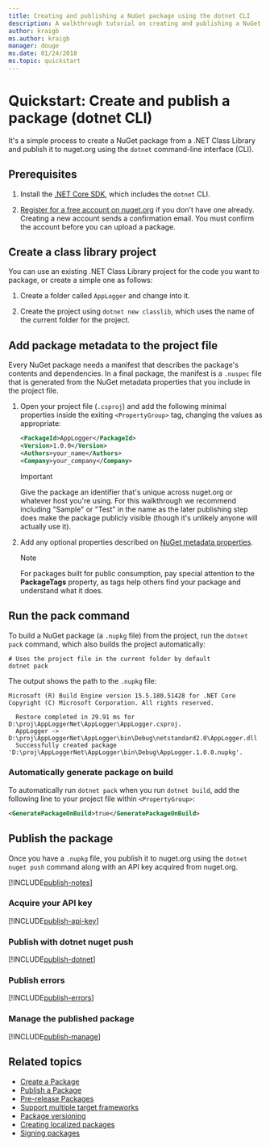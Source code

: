 ```yaml
---
title: Creating and publishing a NuGet package using the dotnet CLI
description: A walkthrough tutorial on creating and publishing a NuGet package using the .NET Core CLI, dotnet.
author: kraigb
ms.author: kraigb
manager: douge
ms.date: 01/24/2018
ms.topic: quickstart
---
```


# Quickstart: Create and publish a package (dotnet CLI)

It's a simple process to create a NuGet package from a .NET Class Library and publish it to nuget.org using the `dotnet` command-line interface (CLI).

## Prerequisites

1. Install the [.NET Core SDK](https://www.microsoft.com/net/download/), which includes the `dotnet` CLI.

1. [Register for a free account on nuget.org](https://www.nuget.org/users/account/LogOn?returnUrl=%2F) if you don't have one already. Creating a new account sends a confirmation email. You must confirm the account before you can upload a package.

## Create a class library project

You can use an existing .NET Class Library project for the code you want to package, or create a simple one as follows:

1. Create a folder called `AppLogger` and change into it.

1. Create the project using `dotnet new classlib`, which uses the name of the current folder for the project.

## Add package metadata to the project file

Every NuGet package needs a manifest that describes the package's contents and dependencies. In a final package, the manifest is a `.nuspec` file that is generated from the NuGet metadata properties that you include in the project file.

1. Open your project file (`.csproj`) and add the following minimal properties inside the exiting `<PropertyGroup>` tag, changing the values as appropriate:

    ```xml
    <PackageId>AppLogger</PackageId>
    <Version>1.0.0</Version>
    <Authors>your_name</Authors>
    <Company>your_company</Company>
    ```

    > [!Important]
    > Give the package an identifier that's unique across nuget.org or whatever host you're using. For this walkthrough we recommend including "Sample" or "Test" in the name as the later publishing step does make the package publicly visible (though it's unlikely anyone will actually use it).

1. Add any optional properties described on [NuGet metadata properties](/dotnet/core/tools/csproj#nuget-metadata-properties).

    > [!Note]
    > For packages built for public consumption, pay special attention to the **PackageTags** property, as tags help others find your package and understand what it does.

## Run the pack command

To build a NuGet package (a `.nupkg` file) from the project, run the `dotnet pack` command, which also builds the project automatically:

```cli
# Uses the project file in the current folder by default
dotnet pack
```

The output shows the path to the `.nupkg` file:

```output
Microsoft (R) Build Engine version 15.5.180.51428 for .NET Core
Copyright (C) Microsoft Corporation. All rights reserved.

  Restore completed in 29.91 ms for D:\proj\AppLoggerNet\AppLogger\AppLogger.csproj.
  AppLogger -> D:\proj\AppLoggerNet\AppLogger\bin\Debug\netstandard2.0\AppLogger.dll
  Successfully created package 'D:\proj\AppLoggerNet\AppLogger\bin\Debug\AppLogger.1.0.0.nupkg'.
```

### Automatically generate package on build

To automatically run `dotnet pack` when you run `dotnet build`, add the following line to your project file within `<PropertyGroup>`:

```xml
<GeneratePackageOnBuild>true</GeneratePackageOnBuild>
```

## Publish the package

Once you have a `.nupkg` file, you publish it to nuget.org using the `dotnet nuget push` command along with an API key acquired from nuget.org.

[!INCLUDE[publish-notes](includes/publish-notes.md)]

### Acquire your API key

[!INCLUDE[publish-api-key](includes/publish-api-key.md)]

### Publish with dotnet nuget push

[!INCLUDE[publish-dotnet](includes/publish-dotnet.md)]

### Publish errors

[!INCLUDE[publish-errors](includes/publish-errors.md)]

### Manage the published package

[!INCLUDE[publish-manage](includes/publish-manage.md)]

## Related topics

- [Create a Package](../create-packages/creating-a-package.md)
- [Publish a Package](../create-packages/publish-a-package.md)
- [Pre-release Packages](../create-packages/Prerelease-Packages.md)
- [Support multiple target frameworks](../create-packages/supporting-multiple-target-frameworks.md)
- [Package versioning](../reference/package-versioning.md)
- [Creating localized packages](../create-packages/creating-localized-packages.md)
- [Signing packages](../create-packages/Sign-a-package.md)
